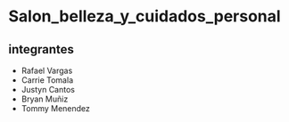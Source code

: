 ﻿# Salon_belleza_y_cuidados_personal

## integrantes
- Rafael Vargas
- Carrie Tomala 
- Justyn Cantos
- Bryan Muñiz
- Tommy Menendez

